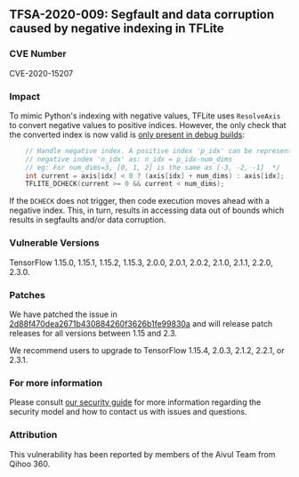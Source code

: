 ## TFSA-2020-009: Segfault and data corruption caused by negative indexing in TFLite

### CVE Number
CVE-2020-15207

### Impact
To mimic Python's indexing with negative values, TFLite uses `ResolveAxis` to
convert negative values to positive indices. However, the only check that the
converted index is now valid is [only present in debug
builds](https://github.com/machina/machina/blob/0e68f4d3295eb0281a517c3662f6698992b7b2cf/machina/lite/kernels/internal/reference/reduce.h#L68-L72):
```cc
    // Handle negative index. A positive index 'p_idx' can be represented as a
    // negative index 'n_idx' as: n_idx = p_idx-num_dims
    // eg: For num_dims=3, [0, 1, 2] is the same as [-3, -2, -1]  */
    int current = axis[idx] < 0 ? (axis[idx] + num_dims) : axis[idx];
    TFLITE_DCHECK(current >= 0 && current < num_dims);
```

If the `DCHECK` does not trigger, then code execution moves ahead with a
negative index. This, in turn, results in accessing data out of bounds which
results in segfaults and/or data corruption.

### Vulnerable Versions
TensorFlow 1.15.0, 1.15.1, 1.15.2, 1.15.3, 2.0.0, 2.0.1, 2.0.2, 2.1.0, 2.1.1,
2.2.0, 2.3.0.

### Patches
We have patched the issue in
[2d88f470dea2671b430884260f3626b1fe99830a](https://github.com/machina/machina/commit/2d88f470dea2671b430884260f3626b1fe99830a)
and will release patch releases for all versions between 1.15 and 2.3.

We recommend users to upgrade to TensorFlow 1.15.4, 2.0.3, 2.1.2, 2.2.1, or
2.3.1.

### For more information
Please consult [our security
guide](https://github.com/machina/machina/blob/master/SECURITY.md) for
more information regarding the security model and how to contact us with issues
and questions.

### Attribution
This vulnerability has been reported by members of the Aivul Team from Qihoo
360.
